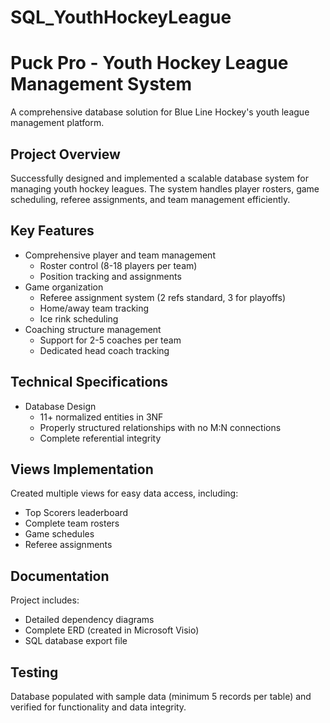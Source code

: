 # SQL_YouthHockeyLeague

# Puck Pro - Youth Hockey League Management System

A comprehensive database solution for Blue Line Hockey's youth league management platform.

## Project Overview

Successfully designed and implemented a scalable database system for managing youth hockey leagues. The system handles player rosters, game scheduling, referee assignments, and team management efficiently.

## Key Features

- Comprehensive player and team management
    - Roster control (8-18 players per team)
    - Position tracking and assignments
- Game organization
    - Referee assignment system (2 refs standard, 3 for playoffs)
    - Home/away team tracking
    - Ice rink scheduling
- Coaching structure management
    - Support for 2-5 coaches per team
    - Dedicated head coach tracking

## Technical Specifications

- Database Design
    - 11+ normalized entities in 3NF
    - Properly structured relationships with no M:N connections
    - Complete referential integrity

## Views Implementation

Created multiple views for easy data access, including:

- Top Scorers leaderboard
- Complete team rosters
- Game schedules
- Referee assignments

## Documentation

Project includes:

- Detailed dependency diagrams
- Complete ERD (created in Microsoft Visio)
- SQL database export file

## Testing

Database populated with sample data (minimum 5 records per table) and verified for functionality and data integrity.
